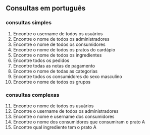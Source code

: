 ## Consultas em português

### consultas simples
01. Encontre o username de todos os usuários 
02. Encontre o nome de todos os administradores
03. Encontre o nome de todos os consumidores
04. Encontre o nome de todos os pratos do cardápio
05. Encontre o nome de todos os ingredientes
06. Encontre todos os pedidos
07. Encontre todas as notas de pagamento
08. Encontre o nome de todas as categorias
09. Encontre todos os consumidores do sexo masculino
10. Encontre o nome de todos os grupos

### consultas complexas
11. Encontre o nome de todos os usuários
12. Encontre o username de todos os administradores
13. Encontre o nome e username dos consumidores
14. Encontre o nome dos consumidores que consumiram o prato A
15. Encontre qual ingrediente tem o prato A
